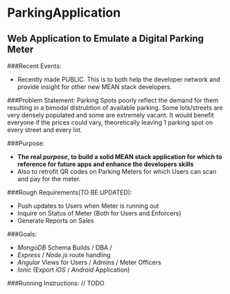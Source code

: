# ParkingApplication

## Web Application to Emulate a Digital Parking Meter

###Recent Events:
- Recently made PUBLIC. This is to both help the developer network and provide insight for other new MEAN stack developers.

###Problem Statement:
Parking Spots poorly reflect the demand for them resulting in a bimodal distrubtion of available parking. Some lots/streets are very densely populated and some are extremely vacant. It would benefit everyone if the prices could vary, theoretically leaving 1 parking spot on every street and every lot. 

###Purpose: 
- **The real *purpose*, to build a solid MEAN stack application for which to reference for future apps and enhance the developers skills**
- Also to retrofit QR codes on Parking Meters for which Users can scan and pay for the meter.

###Rough Requirements(TO BE UPDATED):
- Push updates to Users when Meter is running out
- Inquire on Status of Meter (Both for Users and Enforcers)
- Generate Reports on Sales

###Goals:
- *MongoDB* Schema Builds / DBA / 
- *Express* / *Node.js* route handling
- *Angular* Views for Users / Admins / Meter Officers
- *Ionic* (Export *iOS* / *Android* Application)

###Running Instructions:
 // TODO 


